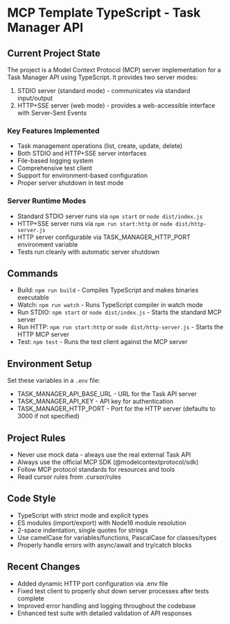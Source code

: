 # MCP Template TypeScript - Task Manager API

## Current Project State
The project is a Model Context Protocol (MCP) server implementation for a Task Manager API using TypeScript. It provides two server modes:
1. STDIO server (standard mode) - communicates via standard input/output
2. HTTP+SSE server (web mode) - provides a web-accessible interface with Server-Sent Events

### Key Features Implemented
- Task management operations (list, create, update, delete)
- Both STDIO and HTTP+SSE server interfaces
- File-based logging system
- Comprehensive test client
- Support for environment-based configuration
- Proper server shutdown in test mode

### Server Runtime Modes
- Standard STDIO server runs via `npm start` or `node dist/index.js`
- HTTP+SSE server runs via `npm run start:http` or `node dist/http-server.js`
- HTTP server configurable via TASK_MANAGER_HTTP_PORT environment variable
- Tests run cleanly with automatic server shutdown

## Commands
- Build: `npm run build` - Compiles TypeScript and makes binaries executable
- Watch: `npm run watch` - Runs TypeScript compiler in watch mode
- Run STDIO: `npm start` or `node dist/index.js` - Starts the standard MCP server
- Run HTTP: `npm run start:http` or `node dist/http-server.js` - Starts the HTTP MCP server
- Test: `npm test` - Runs the test client against the MCP server

## Environment Setup
Set these variables in a `.env` file:
- TASK_MANAGER_API_BASE_URL - URL for the Task API server
- TASK_MANAGER_API_KEY - API key for authentication
- TASK_MANAGER_HTTP_PORT - Port for the HTTP server (defaults to 3000 if not specified)

## Project Rules
- Never use mock data - always use the real external Task API
- Always use the official MCP SDK (@modelcontextprotocol/sdk)
- Follow MCP protocol standards for resources and tools
- Read cursor rules from .cursor/rules

## Code Style
- TypeScript with strict mode and explicit types
- ES modules (import/export) with Node16 module resolution
- 2-space indentation, single quotes for strings
- Use camelCase for variables/functions, PascalCase for classes/types
- Properly handle errors with async/await and try/catch blocks

## Recent Changes
- Added dynamic HTTP port configuration via .env file
- Fixed test client to properly shut down server processes after tests complete
- Improved error handling and logging throughout the codebase
- Enhanced test suite with detailed validation of API responses